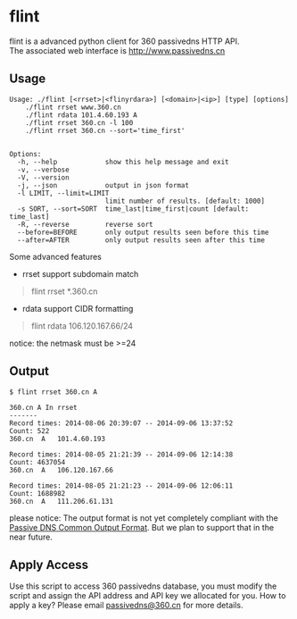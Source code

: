 flint
=====

flint is a advanced python client for 360 passivedns HTTP API.   
The associated web interface is http://www.passivedns.cn



## Usage

```
Usage: ./flint [<rrset>|<flinyrdara>] [<domain>|<ip>] [type] [options]
    ./flint rrset www.360.cn
    ./flint rdata 101.4.60.193 A
    ./flint rrset 360.cn -l 100
    ./flint rrset 360.cn --sort='time_first'


Options:
  -h, --help            show this help message and exit
  -v, --verbose
  -V, --version
  -j, --json            output in json format
  -l LIMIT, --limit=LIMIT
                        limit number of results. [default: 1000]
  -s SORT, --sort=SORT  time_last|time_first|count [default: time_last]
  -R, --reverse         reverse sort
  --before=BEFORE       only output results seen before this time
  --after=AFTER         only output results seen after this time
```

Some advanced features

* rrset support subdomain match
> flint rrset *.360.cn

* rdata support CIDR formatting
> flint rdata 106.120.167.66/24  

notice: the netmask must be >=24


## Output

```
$ flint rrset 360.cn A

360.cn A In rrset
-------
Record times: 2014-08-06 20:39:07 -- 2014-09-06 13:37:52
Count: 522
360.cn  A   101.4.60.193

Record times: 2014-08-05 21:21:39 -- 2014-09-06 12:14:38
Count: 4637054
360.cn  A   106.120.167.66

Record times: 2014-08-05 21:21:23 -- 2014-09-06 12:06:11
Count: 1688982
360.cn  A   111.206.61.131
```

please notice: The output format is not yet completely compliant with the
[Passive DNS Common Output Format](http://tools.ietf.org/html/draft-dulaunoy-kaplan-passive-dns-cof-01).
But we plan to support that in the near future.

## Apply Access

Use this script to access 360 passivedns database, you must modify the script and assign the API address and API key
we allocated for you. How to apply a key? Please email passivedns@360.cn for more details.

